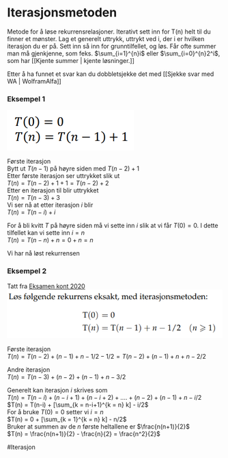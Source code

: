 # Iterasjonsmetoden

Metode for å løse rekurrensrelasjoner. Iterativt sett inn for T(n) helt til du finner et
mønster. Lag et generelt uttrykk, uttrykt ved i, der i er hvilken iterasjon du er på. Sett inn
så inn for grunntilfellet, og løs. Får ofte summer man må gjenkjenne, som feks. $\sum_{i=1}^{n}i$ eller $\sum_{i=0}^{n}2^i$, som har [[Kjente summer | kjente løsninger.]]

Etter å ha funnet et svar kan du dobbletsjekke det med
[[Sjekke svar med WA | WolframAlfa]]

### Eksempel 1
![RekurrensEksempel](bilder/RekurrensEksempel.png)

Første iterasjon\
Bytt ut $T(n-1)$ på høyre siden med $T(n-2) + 1$\
Etter første iterasjon ser uttrykket slik ut\
$T(n) = T(n-2) + 1 + 1 = T(n-2)+2$\
Etter en iterasjon til blir uttrykket\
$T(n) = T(n-3) + 3$\
Vi ser nå at etter iterasjon $i$ blir\
$T(n) = T(n-i) + i$

For å bli kvitt $T$ på høyre siden må vi sette inn $i$ slik at vi får $T(0) = 0$. I dette tilfellet kan vi sette inn $i = n$\
$T(n) = T(n-n) +n = 0 + n = n$

Vi har nå løst rekurrensen


### Eksempel 2
Tatt fra [Eksamen kont 2020](https://algdat.idi.ntnu.no/arkiv/2021.aug.tdt4120.oppg.no.pdf)
![RekurrenseEksempel2](bilder/RekurrensEksempel2.png)

Første iterasjon\
$T(n) = T(n-2) + (n-1) + n -1/2 -1/2 = T(n-2) + (n-1) + n + n -2/2$

Andre iterasjon\
$T(n) = T(n-3) + (n-2) + (n-1) + n - 3/2$

Generelt kan iterasjon $i$ skrives som\
$T(n) = T(n-i) + (n-i +1) + (n-i+2)+ .... + (n-2) + (n-1) + n - i/2$\
$T(n) = T(n-i) + [\sum_{k = n-i+1}^{k = n} k] - i/2$\
For å bruke $T(0)=0$ setter vi $i=n$\
$T(n) =  0 + [\sum_{k = 1}^{k = n} k] - n/2$\
Bruker at summen av de $n$ første heltallene er $\frac{n(n+1)}{2}$\
$T(n) = \frac{n(n+1)}{2} - \frac{n}{2} = \frac{n^2}{2}$

#Iterasjon